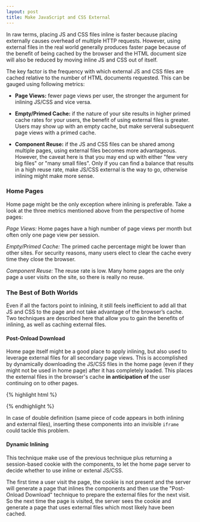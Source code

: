 ```yaml
---
layout: post
title: Make JavaScript and CSS External
---
```


In raw terms, placing JS and CSS files inline is faster because placing externally causes overhead of multiple HTTP requests. However, using external files in the real world generally produces faster page because of the benefit of being cached by the browser and the HTML document size will also be reduced by moving inline JS and CSS out of itself.

The key factor is the frequency with which external JS and CSS files are cached relative to the number of HTML documents requested. This can be gauged using following metrics:

- **Page Views:** fewer page views per user, the stronger the argument for inlining JS/CSS and vice versa.

- **Empty/Primed Cache:** if the nature of your site results in higher primed cache rates for your users, the benefit of using external files is greater. Users may show up with an empty cache, but make serveral subsequent page views with a primed cache.

- **Component Reuse:** if the JS and CSS files can be shared among multiple pages, using external files becomes more advantageous. However, the caveat here is that you may end up with either "few very big files" or "many small files". Only if you can find a balance that results in a high reuse rate, make JS/CSS external is the way to go, otherwise inlining might make more sense.

### Home Pages
Home page might be the only exception where inlining is preferable. Take a look at the three metrics mentioned above from the perspective of home pages:

*Page Views:* Home pages have a high number of page views per month but often only one page view per session.

*Empty/Primed Cache:* The primed cache percentage might be lower than other sites. For security reasons, many users elect to clear the cache every time they close the browser.

*Component Reuse:* The reuse rate is low. Many home pages are the only page a user visits on the site, so there is really no reuse.

### The Best of Both Worlds
Even if all the factors point to inlining, it still feels inefficient to add all that JS and CSS to the page and not take advantage of the browser’s cache. Two techniques are described here that allow you to gain the benefits of inlining, as well as caching external files.

#### Post-Onload Download
Home page itself might be a good place to apply inlining, but also used to leverage external files for all secondary page views. This is accomplished by dynamically downloading the JS/CSS files in the home page (even if they might not be used in home page) after it has completely loaded. This places the external files in the browser's cache **in anticipation of** the user continuing on to other pages.

{% highlight html %}
<script type="text/javascript">
function postOnload() {
  setTimeout(downloadCompo, 1000);
  //one second delay to make sure the page is completely rendered
}

window.onload = postOnload;
function downloadCompo() {
  downloadJS("http://example.com/example.js");
  downloadCSS("http://example.com/example.css");
}

function downloadJS(url) {
  var script = document.createElement("script");
  script.src = url;
  document.body.appendChild(script);
}

function downloadCSS(url) {
  var css = document.createElement("link");
  css.rel = "stylesheet";
  css.type = "text/css";
  css.href = url;
  document.bodu.appendChild(css);
}
</script>
{% endhighlight %}

In case of double definition (same piece of code appears in both inlining and external files), inserting these components into an invisible `iframe` could tackle this problem.

#### Dynamic Inlining
This technique make use of the previous technique plus returning a session-based cookie with the components, to let the home page server to decide whether to use inline or extenal JS/CSS.

The first time a user visit the page, the cookie is not present and the server will generate a page that inlines the components and then use the "Post-Onload Download" technique to prepare the external files for the next visit. So the next time the page is visited, the server sees the cookie and generate a page that uses external files which most likely have been cached.
